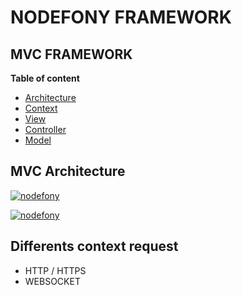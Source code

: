 # **NODEFONY FRAMEWORK**

## MVC FRAMEWORK 
__Table of content__

- [Architecture](#architecture)
- [Context](#context)
- [View](#view) 
- [Controller](#controller)
- [Model](#model)

## <a name="architecture"></a> MVC Architecture

[![nodefony](https://raw.githubusercontent.com/nodefony/nodefony/master/src/nodefony/doc/Alpha/MVC/MVC.png)](https://github.com/nodefony/nodefony)

[![nodefony](https://raw.githubusercontent.com/nodefony/nodefony/master/src/nodefony/doc/Alpha/MVC/MVC2.png)](https://github.com/nodefony/nodefony)

## <a name="context"></a> Differents context request
- HTTP / HTTPS
- WEBSOCKET

